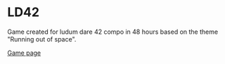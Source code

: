 # LD42

Game created for ludum dare 42 compo in 48 hours based on the theme "Running out of space".

[Game page](https://ldjam.com/events/ludum-dare/42/$109898)
